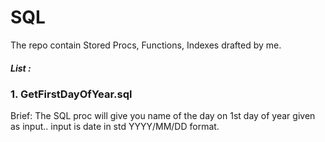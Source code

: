 # SQL
The repo contain Stored Procs, Functions, Indexes drafted by me. 

##### List : 

### 1. GetFirstDayOfYear.sql 
  Brief: The SQL proc will give you name of the day on 1st day of year given as input.. input is date in std YYYY/MM/DD format.
